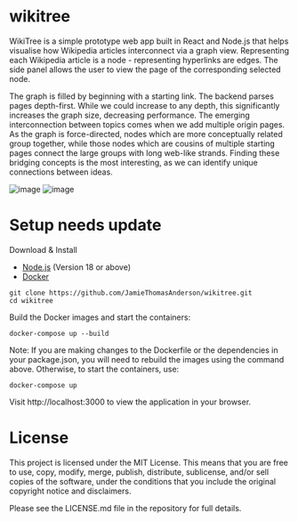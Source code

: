 # wikitree
WikiTree is a simple prototype web app built in React and Node.js that helps visualise how Wikipedia articles interconnect via a graph view. Representing each Wikipedia article is a node - representing hyperlinks are edges. The side panel allows the user to view the page of the corresponding selected node. 

The graph is filled by beginning with a starting link. The backend parses pages depth-first. While we could increase to any depth, this significantly increases the graph size, decreasing performance. The emerging interconnection between topics comes when we add multiple origin pages. As the graph is force-directed, nodes which are more conceptually related group together, while those nodes which are cousins of multiple starting pages connect the large groups with long web-like strands. Finding these bridging concepts is the most interesting, as we can identify unique connections between ideas.

![image](https://github.com/JamieThomasAnderson/wikitree/assets/96888832/9584833d-ec99-4734-b470-07b63474e585)
![image](https://github.com/JamieThomasAnderson/wikitree/assets/96888832/cd01c594-b5f8-403c-9380-20caa6f0afb4)

# Setup **needs update**

Download & Install  
 - [Node.js](https://nodejs.org/en) (Version 18 or above)
 - [Docker](https://www.docker.com/getting-started)

```
git clone https://github.com/JamieThomasAnderson/wikitree.git
cd wikitree
```

Build the Docker images and start the containers:
```
docker-compose up --build
```

Note: If you are making changes to the Dockerfile or the dependencies in your package.json, you will need to rebuild the images using the command above. Otherwise, to start the containers, use:

```
docker-compose up
```

Visit http://localhost:3000 to view the application in your browser.

# License

This project is licensed under the MIT License. This means that you are free to use, copy, modify, merge, publish, distribute, sublicense, and/or sell copies of the software, under the conditions that you include the original copyright notice and disclaimers.

Please see the LICENSE.md file in the repository for full details.
